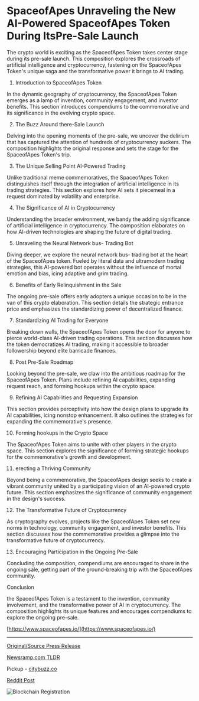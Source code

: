 # SpaceofApes Unraveling the New AI-Powered SpaceofApes Token During ItsPre-Sale Launch

The crypto world is exciting as the SpaceofApes Token takes center stage during its pre-sale launch. This composition explores the crossroads of artificial intelligence and cryptocurrency, fastening on the SpaceofApes Token's unique saga and the transformative power it brings to AI trading.

1. Introduction to SpaceofApes Token

In the dynamic geography of cryptocurrency, the SpaceofApes Token emerges as a lamp of invention, community engagement, and investor benefits. This section introduces compendiums to the commemorative and its significance in the evolving crypto space.

2. The Buzz Around there-Sale Launch

Delving into the opening moments of the pre-sale, we uncover the delirium that has captured the attention of hundreds of cryptocurrency suckers. The composition highlights the original response and sets the stage for the SpaceofApes Token's trip.

3. The Unique Selling Point AI-Powered Trading

Unlike traditional meme commemoratives, the SpaceofApes Token distinguishes itself through the integration of artificial intelligence in its trading strategies. This section explores how AI sets it piecemeal in a request dominated by volatility and enterprise.

4. The Significance of AI in Cryptocurrency

Understanding the broader environment, we bandy the adding significance of artificial intelligence in cryptocurrency. The composition elaborates on how AI-driven technologies are shaping the future of digital trading.

5. Unraveling the Neural Network bus- Trading Bot

Diving deeper, we explore the neural network bus- trading bot at the heart of the SpaceofApes token. Fueled by literal data and ultramodern trading strategies, this AI-powered bot operates without the influence of mortal emotion and bias, icing adaptive and grim trading.

6. Benefits of Early Relinquishment in the Sale

The ongoing pre-sale offers early adopters a unique occasion to be in the van of this crypto elaboration. This section details the strategic entrance price and emphasizes the standardizing power of decentralized finance.

7. Standardizing AI Trading for Everyone

Breaking down walls, the SpaceofApes Token opens the door for anyone to pierce world-class AI-driven trading operations. This section discusses how the token democratizes AI trading, making it accessible to broader followership beyond elite barricade finances.

8. Post Pre-Sale Roadmap

Looking beyond the pre-sale, we claw into the ambitious roadmap for the SpaceofApes Token. Plans include refining AI capabilities, expanding request reach, and forming hookups within the crypto space.

9. Refining AI Capabilities and Requesting Expansion

This section provides perceptivity into how the design plans to upgrade its AI capabilities, icing nonstop enhancement. It also outlines the strategies for expanding the commemorative's presence.

10. Forming hookups in the Crypto Space

The SpaceofApes Token aims to unite with other players in the crypto space. This section explores the significance of forming strategic hookups for the commemorative's growth and development.

11. erecting a Thriving Community

Beyond being a commemorative, the SpaceofApes design seeks to create a vibrant community united by a participating vision of an AI-powered crypto future. This section emphasizes the significance of community engagement in the design's success.

12. The Transformative Future of Cryptocurrency

As cryptography evolves, projects like the SpaceofApes Token set new norms in technology, community engagement, and investor benefits. This section discusses how the commemorative provides a glimpse into the transformative future of cryptocurrency.

13. Encouraging Participation in the Ongoing Pre-Sale

Concluding the composition, compendiums are encouraged to share in the ongoing sale, getting part of the ground-breaking trip with the SpaceofApes community.

Conclusion

the SpaceofApes Token is a testament to the invention, community involvement, and the transformative power of AI in cryptocurrency. The composition highlights its unique features and encourages compendiums to explore the ongoing pre-sale.

[https://www.spaceofapes.io/](https://www.spaceofapes.io/) 

---

[Original/Source Press Release](https://blockchainwire.io/press-release/spaceofapes-unraveling-the-new-ai-powered-spaceofapes-token-during-itspre-sale-launch)
                    

[Newsramp.com TLDR](https://newsramp.com/curated-news/spaceofapes-token-pre-sale-launch-uniting-ai-and-cryptocurrency/ca4000874d5d2e27f31ee909b4ec5c83) 


Pickup - [citybuzz.co](https://citybuzz.co/2024/03/15/spaceofapes-token-pioneering-ai-powered-crypto-trading)
 



[Reddit Post](https://www.reddit.com/r/CryptoNewsInfo/comments/1bfm5vh/spaceofapes_token_presale_launch_uniting_ai_and/) 



![Blockchain Registration](https://cdn.newsramp.app/blockchainwire/qrcode/243/15/markWph8.webp)
